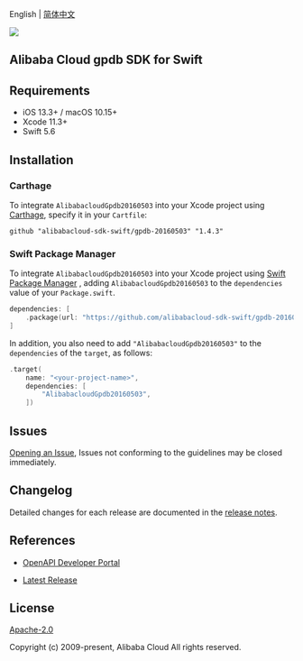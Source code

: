English | [简体中文](README-CN.md)

![](https://aliyunsdk-pages.alicdn.com/icons/AlibabaCloud.svg)

## Alibaba Cloud gpdb SDK for Swift

## Requirements

- iOS 13.3+ / macOS 10.15+
- Xcode 11.3+
- Swift 5.6

## Installation

### Carthage

To integrate `AlibabacloudGpdb20160503` into your Xcode project using [Carthage](https://github.com/Carthage/Carthage), specify it in your `Cartfile`:

```ogdl
github "alibabacloud-sdk-swift/gpdb-20160503" "1.4.3"
```

### Swift Package Manager

To integrate `AlibabacloudGpdb20160503` into your Xcode project using [Swift Package Manager](https://swift.org/package-manager/) , adding `AlibabacloudGpdb20160503` to the `dependencies` value of your `Package.swift`.

```swift
dependencies: [
    .package(url: "https://github.com/alibabacloud-sdk-swift/gpdb-20160503.git", from: "1.4.3")
]
```

In addition, you also need to add `"AlibabacloudGpdb20160503"` to the `dependencies` of the `target`, as follows:

```swift
.target(
    name: "<your-project-name>",
    dependencies: [
        "AlibabacloudGpdb20160503",
    ])
```

## Issues

[Opening an Issue](https://github.com/alibabacloud-sdk-swift/gpdb-20160503/issues/new), Issues not conforming to the guidelines may be closed immediately.

## Changelog

Detailed changes for each release are documented in the [release notes](./ChangeLog.txt).

## References

* [OpenAPI Developer Portal](https://next.api.alibabacloud.com/home)
- [Latest Release](https://github.com/alibabacloud-sdk-swift/gpdb-20160503)

## License

[Apache-2.0](http://www.apache.org/licenses/LICENSE-2.0)

Copyright (c) 2009-present, Alibaba Cloud All rights reserved.
